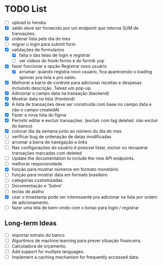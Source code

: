 # TODO List

-   [ ] upload to heroku
-   [x] saldo deve ser fornecido por um endpoint que retorna SUM de transações.
-   [x] ordenar lista pelo dia do mes
-   [ ] migrar o login para submit form
-   [x] validações de formularios
    -   [x] falta o das telas de login e registrar
    -   [ ] ver videos do hook-forms e do formik yup
-   [x] fazer funcionar a opção Registrar novo usuário
    -   [x] arrumar: quando registra novo usuario, fica aparecendo o loading spinner pra lista e pro saldo.
-   [x] Melhorar a barra de controle para adicionar receitas e despesas incluindo descrição. Talvez um pop-up.
-   [x] Adicionar o campo data na transação (backend)
-   [x] Mostrar data na lista (frontend)
-   [x] A lista de transações deve ser construida com base no campo data e não o campo createdAt
-   [x] Fazer a nova lista do figma
-   [x] Permitir editar e excluir transações. (excluir com tag deleted. não excluir do banco)
-   [x] colocar dia da semana junto ao número do dia do mes
-   [ ] verificar bug de ordenação de datas modificadas
-   [ ] arrumar a barra de navegação e links
-   [ ] Nas configurações do usuário é possível listar, excluir ou recuperar transações marcadas com deleted
-   [ ] Update the documentation to include the new API endpoints.
-   [ ] melhorar responsividade
-   [x] função para mostrar números em formato monetário.
-   [ ] função para mostrar data em formato brasileiro
-   [ ] categorias customizadas
-   [ ] Documentação e 'Sobre'
-   [ ] teclas de atalho
-   [x] usar o timestamp pode ser interessante pra adicionar na lista por ordem de adicionamento.
-   [ ] fazer uma tela de bem-vindo com o botao para login / registrar

## Long-term Ideas

-   [ ] importar extrato do banco
-   [ ] Algoritmos de machine learning para prever situação financeira.
-   [ ] Calculadora de orçamento.
-   [ ] Add support for multiple languages.
-   [ ] Implement a caching mechanism for frequently accessed data.
